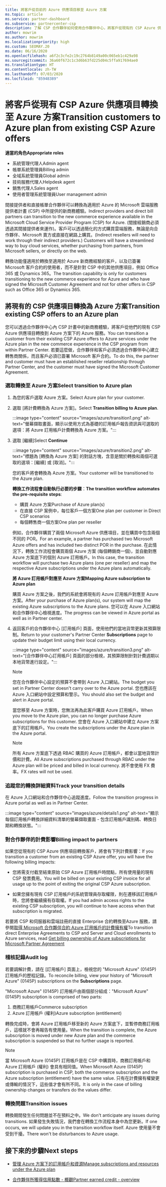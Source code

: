 ```yaml
---
title: 將客戶從目前的 Azure 供應項目移至 Azure 方案
ms.topic: article
ms.service: partner-dashboard
ms.subservice: partnercenter-csp
description: 了解 CSP 合作夥伴如何使用合作夥伴中心，將客戶從現有的 CSP Azure 供應項目移至 Azure 方案下的 Azure 服務。
author: mowrim
ms.author: mowrim
ms.localizationpriority: high
ms.custom: SEOMAY.20
ms.date: 06/16/2020
ms.openlocfilehash: a6f2c3cfe2c19c2764b8149a00c065eb1c429a98
ms.sourcegitcommit: 36a60f672c1c3d6b63fd225d04c5ffa917694ae0
ms.translationtype: HT
ms.contentlocale: zh-TW
ms.lasthandoff: 07/03/2020
ms.locfileid: "85948389"
---
```

# <a name="transition-customers-to-azure-plan-from-existing-csp-azure-offers"></a><span data-ttu-id="51caa-103">將客戶從現有 CSP Azure 供應項目轉換至 Azure 方案</span><span class="sxs-lookup"><span data-stu-id="51caa-103">Transition customers to Azure plan from existing CSP Azure offers</span></span>

<span data-ttu-id="51caa-104">**適當的角色**</span><span class="sxs-lookup"><span data-stu-id="51caa-104">**Appropriate roles**</span></span>

- <span data-ttu-id="51caa-105">系統管理代理人</span><span class="sxs-lookup"><span data-stu-id="51caa-105">Admin agent</span></span>
- <span data-ttu-id="51caa-106">帳單系統管理員</span><span class="sxs-lookup"><span data-stu-id="51caa-106">Billing admin</span></span>
- <span data-ttu-id="51caa-107">全域系統管理員</span><span class="sxs-lookup"><span data-stu-id="51caa-107">Global admin</span></span>
- <span data-ttu-id="51caa-108">技術服務代理人</span><span class="sxs-lookup"><span data-stu-id="51caa-108">Helpdesk agent</span></span>
- <span data-ttu-id="51caa-109">銷售代理人</span><span class="sxs-lookup"><span data-stu-id="51caa-109">Sales agent</span></span>
- <span data-ttu-id="51caa-110">使用者管理系統管理員</span><span class="sxs-lookup"><span data-stu-id="51caa-110">User management admin</span></span>

<span data-ttu-id="51caa-111">間接提供者和直接帳單合作夥伴可以轉換為適用於 Azure 的 Microsoft 雲端服務提供者計畫 (CSP) 中所提供的新商務體驗。</span><span class="sxs-lookup"><span data-stu-id="51caa-111">Indirect providers and direct bill partners can transition to the new commerce experience available in the Microsoft Cloud Service Provider Program (CSP) for Azure.</span></span> <span data-ttu-id="51caa-112">(間接經銷商必須透過其間接提供者來運作)。客戶可以透過簡化的方式購買雲端服務，無論是向合作夥伴、Microsoft 賣方或直接在網路上購買。</span><span class="sxs-lookup"><span data-stu-id="51caa-112">(Indirect resellers will need to work through their indirect providers.) Customers will have a streamlined way to buy cloud services, whether purchasing from partners, from Microsoft sellers, or directly on the web.</span></span>

<span data-ttu-id="51caa-113">轉換功能僅適用於轉換至適用於 Azure 新商務經驗的客戶，以及已簽署 Microsoft 客戶合約的使用者，而不是針對 CSP 中的其他供應項目，例如 Office 365 或 Dynamics 365。</span><span class="sxs-lookup"><span data-stu-id="51caa-113">The transition capability is only for customers transitioning to the new commerce experience for Azure and who have signed the Microsoft Customer Agreement and not for other offers in CSP such as Office 365 or Dynamics 365.</span></span>

## <a name="transition-existing-csp-offers-to-an-azure-plan"></a><span data-ttu-id="51caa-114">將現有的 CSP 供應項目轉換為 Azure 方案</span><span class="sxs-lookup"><span data-stu-id="51caa-114">Transition existing CSP offers to an Azure plan</span></span>

<span data-ttu-id="51caa-115">您可以透過合作夥伴中心內 CSP 計畫中的新商務體驗，將客戶從他們的現有 CSP Azure 供應項目轉換到 Azure 方案下的 Azure 服務。</span><span class="sxs-lookup"><span data-stu-id="51caa-115">You can transition a customer from their existing CSP Azure offers to Azure services under the Azure plan in the new commerce experience in the CSP program from within Partner Center.</span></span> <span data-ttu-id="51caa-116">若要這麼做，合作夥伴和客戶必須透過合作夥伴中心建立轉售商關係，而且客戶必須已簽署 Microsoft 客戶合約。</span><span class="sxs-lookup"><span data-stu-id="51caa-116">To do this, the partner and customer must have an established reseller relationship through Partner Center, and the customer must have signed the Microsoft Customer Agreement.</span></span>

### <a name="select-transition-to-azure-plan"></a><span data-ttu-id="51caa-117">選取轉換至 Azure 方案</span><span class="sxs-lookup"><span data-stu-id="51caa-117">Select transition to Azure plan</span></span>

1. <span data-ttu-id="51caa-118">為您的客戶選取 Azure 方案。</span><span class="sxs-lookup"><span data-stu-id="51caa-118">Select Azure plan for your customer.</span></span>

2. <span data-ttu-id="51caa-119">選取 [將計費轉換為 Azure 方案]。</span><span class="sxs-lookup"><span data-stu-id="51caa-119">Select **Transition billing to Azure plan**.</span></span>

   :::image type="content" source="images/azure/transition1.png" alt-text="螢幕擷取畫面，顯示以使用方式為基礎的訂用帳戶報告資訊與可選取的選項：將 Azure 訂用帳戶計費轉換為 Azure 方案。":::

3. <span data-ttu-id="51caa-121">選取 [繼續]</span><span class="sxs-lookup"><span data-stu-id="51caa-121">Select **Continue**</span></span>

   :::image type="content" source="images/azure/transition2.png" alt-text="標題為 [轉換為 Azure 方案] 的對話方塊，含意是關於轉換和兩個可選取的選項：[繼續] 或 [取消]。":::

   <span data-ttu-id="51caa-123">您的客戶將會轉換為 Azure 方案。</span><span class="sxs-lookup"><span data-stu-id="51caa-123">Your customer will be transitioned to the Azure plan.</span></span>

   <span data-ttu-id="51caa-124">**轉換工作流程會自動執行必要的步驟**：</span><span class="sxs-lookup"><span data-stu-id="51caa-124">**The transition workflow automates the pre-requisite steps**:</span></span>

   - <span data-ttu-id="51caa-125">購買 Azure 方案</span><span class="sxs-lookup"><span data-stu-id="51caa-125">Purchase of Azure plan(s)</span></span>
   - <span data-ttu-id="51caa-126">在直接 CSP 案例中，每位客戶一個方案</span><span class="sxs-lookup"><span data-stu-id="51caa-126">One plan per customer in Direct CSP scenarios</span></span>  
   - <span data-ttu-id="51caa-127">每個轉售商一個方案</span><span class="sxs-lookup"><span data-stu-id="51caa-127">One plan per reseller</span></span>  

   <span data-ttu-id="51caa-128">例如，合作夥伴購買了兩個 Microsoft Azure 供應項目，並在購買中包含兩個不同的 POR。</span><span class="sxs-lookup"><span data-stu-id="51caa-128">For an example, a partner has purchased two Microsoft Azure offers and has    included two distinct POR in the purchase.</span></span> <span data-ttu-id="51caa-129">在此情況下，轉換工作流程會購買兩個 Azure 方案 (每個轉銷商一個)，並自動對應 Azure 方案底下的個別 Azure 訂用帳戶。</span><span class="sxs-lookup"><span data-stu-id="51caa-129">In this case, the transition    workflow will purchase two Azure plans (one per reseller) and map the    respective Azure subscriptions under the Azure plans automatically.</span></span>  

   <span data-ttu-id="51caa-130">**將 Azure 訂用帳戶對應至 Azure 方案**</span><span class="sxs-lookup"><span data-stu-id="51caa-130">**Mapping Azure subscription to Azure plan**</span></span>

   <span data-ttu-id="51caa-131">購買 Azure 方案之後，我們的系統會將現有的 Azure 訂用帳戶對應至 Azure 方案。</span><span class="sxs-lookup"><span data-stu-id="51caa-131">After your purchase of Azure plan(s), our system will map the existing Azure    subscriptions to the Azure plans.</span></span> <span data-ttu-id="51caa-132">您可以在 Azure 入口網站和合作夥伴中心檢視進度。</span><span class="sxs-lookup"><span data-stu-id="51caa-132">The progress can be viewed in Azure portal as    well as in Partner center.</span></span>

4. <span data-ttu-id="51caa-133">返回客戶的合作夥伴中心 [訂用帳戶] 頁面，使用他們的當地貨幣更新其預算限制。</span><span class="sxs-lookup"><span data-stu-id="51caa-133">Return to your customer's Partner Center **Subscriptions** page to update their budget limit using their local currency.</span></span>

   :::image type="content" source="images/azure/transition3.png" alt-text="[合作夥伴中心訂用帳戶] 頁面的部分檢視，其預算限制針對計費週期以本地貨幣進行設定。":::

   >[!NOTE]
   ><span data-ttu-id="51caa-135">您在合作夥伴中心設定的預算不會帶到 Azure 入口網站。</span><span class="sxs-lookup"><span data-stu-id="51caa-135">The budget you set in Partner Center doesn't carry over to the Azure portal.</span></span> <span data-ttu-id="51caa-136">您也應該在 Azure 入口網站中設定預算和警示。</span><span class="sxs-lookup"><span data-stu-id="51caa-136">You should also set the budget and alert in Azure portal.</span></span>

   <span data-ttu-id="51caa-137">當您移至 Azure 方案時，您無法再為此客戶購買 Azure 訂用帳戶。</span><span class="sxs-lookup"><span data-stu-id="51caa-137">When you move to the Azure plan, you can no longer purchase Azure subscriptions for this customer.</span></span> <span data-ttu-id="51caa-138">您會在 Azure 入口網站中建立 Azure 方案底下的訂用帳戶。</span><span class="sxs-lookup"><span data-stu-id="51caa-138">You create the subscriptions under the Azure plan in the Azure portal.</span></span>

   >[!NOTE]
   > <span data-ttu-id="51caa-139">所有 Azure 方案底下透過 RBAC 購買的 Azure 訂用帳戶，都會以當地貨幣計價和計費。</span><span class="sxs-lookup"><span data-stu-id="51caa-139">All Azure subscriptions purchased through RBAC under the Azure plan will be    priced and billed in local currency.</span></span> <span data-ttu-id="51caa-140">將不會使用 FX 費率。</span><span class="sxs-lookup"><span data-stu-id="51caa-140">FX rates will not be used.</span></span>

### <a name="track-your-transition-details"></a><span data-ttu-id="51caa-141">追蹤您的轉換詳細資料</span><span class="sxs-lookup"><span data-stu-id="51caa-141">Track your transition details</span></span>

<span data-ttu-id="51caa-142">在 Azure 入口網站和合作夥伴中心追蹤進度。</span><span class="sxs-lookup"><span data-stu-id="51caa-142">Follow the transition progress in Azure portal as well as in Partner Center.</span></span>

:::image type="content" source="images/azure/details1.png" alt-text="顯示每個訂用帳戶轉換詳細資料清單的螢幕擷取畫面 - 包含訂用帳戶識別碼、轉換日期和轉換狀態。":::

### <a name="billing-impact-to-partners"></a><span data-ttu-id="51caa-144">對合作夥伴的計費影響</span><span class="sxs-lookup"><span data-stu-id="51caa-144">Billing impact to partners</span></span>

<span data-ttu-id="51caa-145">如果您從現有的 CSP Azure 供應項目轉換客戶，將會有下列計費影響：</span><span class="sxs-lookup"><span data-stu-id="51caa-145">If you transition a customer from an existing CSP Azure offer, you will have the following billing impacts:</span></span>

- <span data-ttu-id="51caa-146">您將需支付截至結束原始 CSP Azure 訂用帳戶時間點，所有使用量的現有 CSP 發票費用。</span><span class="sxs-lookup"><span data-stu-id="51caa-146">You will be billed on your existing CSP invoice for all usage up to the point of exiting the original CSP Azure subscription.</span></span>

- <span data-ttu-id="51caa-147">如果您擁有現有 CSP 訂用帳戶的系統管理員存取權限，則在遷移該訂用帳戶時，您將會繼續擁有存取權。</span><span class="sxs-lookup"><span data-stu-id="51caa-147">If you had admin access rights to the existing CSP subscription, you will continue to have access when that subscription is migrated.</span></span>

<span data-ttu-id="51caa-148">若要將 CSP 和伺服器和雲端註冊的直接 Enterprise 合約轉換至Azure 服務，請參閱[取得 Microsoft 合作夥伴合約 Azure 訂用帳戶的計費擁有權](https://docs.microsoft.com/azure/billing/mpa-request-ownership)</span><span class="sxs-lookup"><span data-stu-id="51caa-148">To transition direct Enterprise Agreements to CSP and Server and Cloud enrollments to Azure services, read [Get billing ownership of Azure subscriptions for Microsoft Partner Agreement](https://docs.microsoft.com/azure/billing/mpa-request-ownership)</span></span>

### <a name="audit-log"></a><span data-ttu-id="51caa-149">稽核記錄</span><span class="sxs-lookup"><span data-stu-id="51caa-149">Audit log</span></span>

<span data-ttu-id="51caa-150">若要調解計費，請在 [訂用帳戶] 頁面上，檢視您的 "Microsoft Azure" (0145P) 訂用帳戶的歷程記錄。</span><span class="sxs-lookup"><span data-stu-id="51caa-150">To reconcile billing, view your history of "Microsoft Azure" (0145P) subscriptions on the **Subscriptions** page.</span></span>

<span data-ttu-id="51caa-151">"Microsoft Azure" (0145P) 訂用帳戶由兩個部分組成：</span><span class="sxs-lookup"><span data-stu-id="51caa-151">"Microsoft Azure" (0145P) subscription is comprised of two parts:</span></span>

1. <span data-ttu-id="51caa-152">商務訂用帳戶</span><span class="sxs-lookup"><span data-stu-id="51caa-152">Commerce subscription</span></span>
2. <span data-ttu-id="51caa-153">Azure 訂用帳戶 (權利)</span><span class="sxs-lookup"><span data-stu-id="51caa-153">Azure subscription (entitlement)</span></span>

<span data-ttu-id="51caa-154">轉換完成時，會將 Azure 訂用帳戶移至新的 Azure 方案底下，並暫停商務訂用帳戶，這樣就不會再報告有使用量。</span><span class="sxs-lookup"><span data-stu-id="51caa-154">When the transition is complete, the Azure subscription is moved under new Azure plan and the commerce subscription is suspended so that no further usage is reported.</span></span>  

>[!NOTE]
><span data-ttu-id="51caa-155">當 Microsoft Azure (0145P) 訂用帳戶是在 CSP 中購買時，商務訂用帳戶和 Azure 訂用帳戶 (權利) 會具有相同值。</span><span class="sxs-lookup"><span data-stu-id="51caa-155">When Microsoft Azure (0145P) subscription is purchased in CSP, both the commerce subscription and the Azure subscription (entitlement) have the same value.</span></span> <span data-ttu-id="51caa-156">只有在計費擁有權變更或傳輸的情況下，這些值才會有所不同。</span><span class="sxs-lookup"><span data-stu-id="51caa-156">It is only in the case of billing ownership changes or transfers do the values differ.</span></span>

### <a name="transition-issues"></a><span data-ttu-id="51caa-157">轉換問題</span><span class="sxs-lookup"><span data-stu-id="51caa-157">Transition issues</span></span>

<span data-ttu-id="51caa-158">轉換期間發生任何問題並不在預料之中。</span><span class="sxs-lookup"><span data-stu-id="51caa-158">We don't anticipate any issues during transitions.</span></span> <span data-ttu-id="51caa-159">如果發生失敗情況，我們會在轉換工作流程本身中為您更新。</span><span class="sxs-lookup"><span data-stu-id="51caa-159">If one occurs, we will update you in the transition workflow itself.</span></span> <span data-ttu-id="51caa-160">Azure 使用量不會受到干擾。</span><span class="sxs-lookup"><span data-stu-id="51caa-160">There won't be disturbances to Azure usage.</span></span>  

## <a name="next-steps"></a><span data-ttu-id="51caa-161">接下來的步驟</span><span class="sxs-lookup"><span data-stu-id="51caa-161">Next steps</span></span>

- [<span data-ttu-id="51caa-162">管理 Azure 方案下的訂用帳戶和資源</span><span class="sxs-lookup"><span data-stu-id="51caa-162">Manage subscriptions and resources under the Azure plan</span></span>](azure-plan-manage.md)

- [<span data-ttu-id="51caa-163">合作夥伴所獲得信用點數 - 概觀</span><span class="sxs-lookup"><span data-stu-id="51caa-163">Partner earned credit - overview</span></span>](partner-earned-credit.md)
